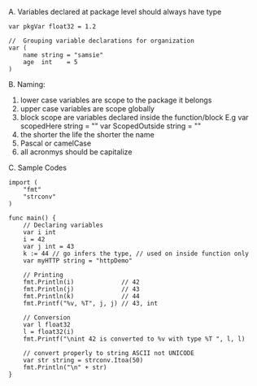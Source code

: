 

A.  Variables declared at package level should always have type

```
var pkgVar float32 = 1.2

//  Grouping variable declarations for organization
var (
	name string = "samsie"
	age  int    = 5
)
```
B. Naming:

1. lower case variables are scope to the package it belongs
2. upper case variables are scope globally
3. block scope are variables declared inside the function/block
E.g
var scopedHere string = ""
var ScopedOutside string = ""
4. the shorter the life the shorter the name
5. Pascal or camelCase
6. all acronmys should be capitalize

C. Sample Codes

```
import (
	"fmt"
	"strconv"
)

func main() {
	// Declaring variables
	var i int
	i = 42
	var j int = 43
	k := 44 // go infers the type, // used on inside function only
    var myHTTP string = "httpDemo"
    
	// Printing
	fmt.Println(i)             // 42
	fmt.Println(j)             // 43
	fmt.Println(k)             // 44
	fmt.Printf("%v, %T", j, j) // 43, int

	// Conversion
	var l float32
	l = float32(i)
	fmt.Printf("\nint 42 is converted to %v with type %T ", l, l)

	// convert properly to string ASCII not UNICODE
	var str string = strconv.Itoa(50)
	fmt.Println("\n" + str)
}

```